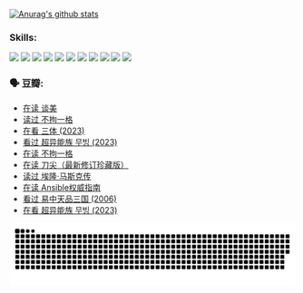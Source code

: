 
[![Anurag's github stats](https://github-readme-stats.vercel.app/api?username=w940853815)](https://github.com/anuraghazra/github-readme-stats)

### Skills:

<code><img height="32" src="https://cdn.jsdelivr.net/npm/simple-icons@v5/icons/python.svg"></code>
<code><img height="32" src="https://cdn.jsdelivr.net/npm/simple-icons@v5/icons/javascript.svg"></code>
<code><img height="32" src="https://cdn.jsdelivr.net/npm/simple-icons@v5/icons/django.svg"></code>
<code><img height="32" src="https://cdn.jsdelivr.net/npm/simple-icons@v5/icons/flask.svg"></code>
<code><img height="32" src="https://cdn.jsdelivr.net/npm/simple-icons@v5/icons/vuetify.svg"></code>
<code><img height="32" src="https://cdn.jsdelivr.net/npm/simple-icons@v5/icons/git.svg"></code>
<code><img height="32" src="https://cdn.jsdelivr.net/npm/simple-icons@v5/icons/docker.svg"></code>
<code><img height="32" src="https://cdn.jsdelivr.net/npm/simple-icons@v5/icons/postgresql.svg"></code>
<code><img height="32" src="https://cdn.jsdelivr.net/npm/simple-icons@v5/icons/elasticsearch.svg"></code>
<code><img height="32" src="https://cdn.jsdelivr.net/npm/simple-icons@v5/icons/macos.svg"></code>
<code><img height="32" src="https://cdn.jsdelivr.net/npm/simple-icons@v5/icons/linux.svg"></code>

### 🗣 豆瓣:

<!-- DOUBAN-ACTIVITIES:START -->
- [在读 谈美](https://www.douban.com/people/136069238/status/4560861771/?_i=11556223)
- [读过 不拘一格](https://www.douban.com/people/136069238/status/4560861445/?_i=11556223)
- [在看 三体‎ (2023)](https://www.douban.com/people/136069238/status/4558185093/?_i=11556223)
- [看过 超异能族 무빙‎ (2023)](https://www.douban.com/people/136069238/status/4556824186/?_i=11556223)
- [在读 不拘一格](https://www.douban.com/people/136069238/status/4541712161/?_i=11556223)
- [在读 刀尖（最新修订珍藏版）](https://www.douban.com/people/136069238/status/4541711339/?_i=11556223)
- [读过 埃隆·马斯克传](https://www.douban.com/people/136069238/status/4541710351/?_i=11556223)
- [在读 Ansible权威指南](https://www.douban.com/people/136069238/status/4539151450/?_i=11556223)
- [看过 易中天品三国‎ (2006)](https://www.douban.com/people/136069238/status/4529910812/?_i=11556223)
- [在看 超异能族 무빙‎ (2023)](https://www.douban.com/people/136069238/status/4527291077/?_i=11556223)
<!-- DOUBAN-ACTIVITIES:END -->


![Snake animation](https://raw.githubusercontent.com/w940853815/w940853815/output/github-contribution-grid-snake.svg)

<!--
**w940853815/w940853815** is a ✨ _special_ ✨ repository because its `README.md` (this file) appears on your GitHub profile.

Here are some ideas to get you started:

- 🔭 I’m currently working on ...
- 🌱 I’m currently learning ...
- 👯 I’m looking to collaborate on ...
- 🤔 I’m looking for help with ...
- 💬 Ask me about ...
- 📫 How to reach me: ...
- 😄 Pronouns: ...
- ⚡ Fun fact: ...
-->
